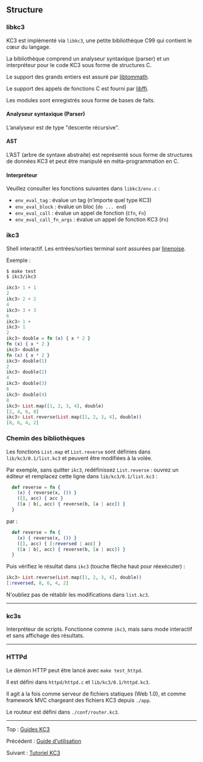 ## Structure

### libkc3

KC3 est implémenté via `libkc3`, une petite bibliothèque C99 qui contient
le cœur du langage.

La bibliothèque comprend un analyseur syntaxique (parser) et un
interpréteur pour le code KC3 sous forme de structures C.

Le support des grands entiers est assuré par
[libtommath](https://github.com/libtom/libtommath).

Le support des appels de fonctions C est fourni par
[libffi](https://github.com/libffi/libffi).

Les modules sont enregistrés sous forme de bases de faits.


#### Analyseur syntaxique (Parser)

L’analyseur est de type "descente récursive".

#### AST

L’AST (arbre de syntaxe abstraite) est représenté sous forme de
structures de données KC3 et peut être manipulé en méta-programmation
en C.

#### Interpréteur

Veuillez consulter les fonctions suivantes dans `libkc3/env.c` :
 - `env_eval_tag` : évalue un tag (n’importe quel type KC3)
 - `env_eval_block` : évalue un bloc (`do ... end`)
 - `env_eval_call` : évalue un appel de fonction (`Cfn`, `Fn`)
 - `env_eval_call_fn_args` : évalue un appel de fonction KC3 (`Fn`)

### ikc3

Shell interactif. Les entrées/sorties terminal sont assurées par
[linenoise](https://github.com/antirez/linenoise/tree/1.0).

Exemple :

```sh
$ make test
$ ikc3/ikc3
```

```elixir
ikc3> 1 + 1
2
ikc3> 2 + 2
4
ikc3> 3 + 3
6
ikc3> 1 +
ikc3> 1
2
ikc3> double = fn (x) { x * 2 }
fn (x) { x * 2 }
ikc3> double
fn (x) { x * 2 }
ikc3> double(1)
2
ikc3> double(2)
4
ikc3> double(3)
6
ikc3> double(4)
8
ikc3> List.map([1, 2, 3, 4], double)
[2, 4, 6, 8]
ikc3> List.reverse(List.map([1, 2, 3, 4], double))
[8, 6, 4, 2]
```

### Chemin des bibliothèques

Les fonctions `List.map` et `List.reverse` sont définies dans  
`lib/kc3/0.1/list.kc3` et peuvent être modifiées à la volée.

Par exemple, sans quitter `ikc3`, redéfinissez `List.reverse` :
ouvrez un éditeur et remplacez cette ligne dans `lib/kc3/0.1/list.kc3` :

```elixir
  def reverse = fn {
    (x) { reverse(x, ()) }
    ([], acc) { acc }
    ([a | b], acc) { reverse(b, [a | acc]) }
  }
```

par :

```elixir
  def reverse = fn {
    (x) { reverse(x, ()) }
    ([], acc) { [:reversed | acc] }
    ([a | b], acc) { reverse(b, [a | acc]) }
  }
```

Puis vérifiez le résultat dans `ikc3` (touche flèche haut pour réexécuter) :

```elixir
ikc3> List.reverse(List.map([1, 2, 3, 4], double))
[:reversed, 8, 6, 4, 2]
```

N'oubliez pas de rétablir les modifications dans `list.kc3`.

---

### kc3s

Interpréteur de scripts. Fonctionne comme `ikc3`, mais sans mode interactif  
et sans affichage des résultats.

---

### HTTPd

Le démon HTTP peut être lancé avec `make test_httpd`.

Il est défini dans `httpd/httpd.c` et `lib/kc3/0.1/httpd.kc3`.

Il agit à la fois comme serveur de fichiers statiques (Web 1.0),
et comme framework MVC chargeant des fichiers KC3 depuis `./app`.

Le routeur est défini dans `./conf/router.kc3`.

---

Top : [Guides KC3](./)

Précédent : [Guide d'utilisation](3.3_Usage)

Suivant : [Tutoriel KC3](3.5_Tutorial)
